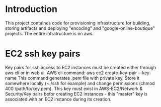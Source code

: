 # Introduction

This project containes code for provisioning infrastructure for building, storing artifacts and deploying 
"encoding" and "google-online-boutique" projects. The entire infratructure is on aws.

# EC2 ssh key pairs

Key pairs for ssh access to EC2 instances must be created either through aws cli or in web ui.
AWS cli command:    aws ec2 create-key-pair --key-name <key-pair-name>
This command generates .pem file with private key. Store it somewhere locally (~./ssh for example) and
change permissions (chmod 400 /path/to/key.pem). This key must exist in AWS-EC2/Network & Security/Key pairs
befor creating EC2 instances - this "master" key is associated with an EC2 instance during its creation.
